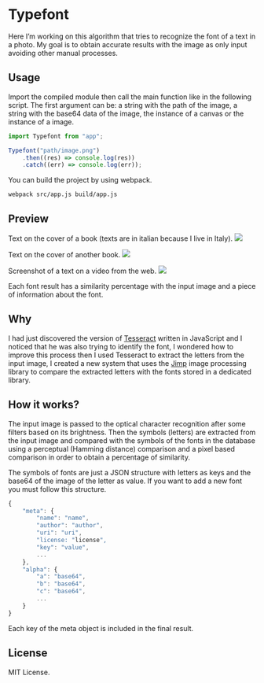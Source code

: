 # Typefont
Here I’m working on this algorithm that tries to recognize the font of a text in a photo. My goal is to obtain accurate results with the image as only input avoiding other manual processes.

## Usage
Import the compiled module then call the main function like in the following script.
The first argument can be: a string with the path of the image, a string with the base64 data of the image, the instance of a canvas or the instance of a image.
```javascript
import Typefont from "app";

Typefont("path/image.png")
    .then((res) => console.log(res))
    .catch((err) => console.log(err));
```

You can build the project by using webpack.
```shell
webpack src/app.js build/app.js
```

## Preview
Text on the cover of a book (texts are in italian because I live in Italy).
![](http://i.imgur.com/BJU8Rtc.jpg)

Text on the cover of another book.
![](http://i.imgur.com/OklNkC6.png)

Screenshot of a text on a video from the web.
![](http://i.imgur.com/8ZEclQE.png)

Each font result has a similarity percentage with the input image and a piece of information about the font.

## Why
I had just discovered the version of [Tesseract](http://tesseract.projectnaptha.com/) written in JavaScript and I noticed that he was also trying to identify the font, I wondered how to improve this process then I used Tesseract to
extract the letters from the input image, I created a new system that uses the [Jimp](https://github.com/oliver-moran/jimp) image processing library to compare the extracted letters with the fonts stored in a dedicated library.

## How it works?
The input image is passed to the optical character recognition after some filters based on its brightness. Then the symbols (letters) are extracted from the input image and compared with the symbols of the fonts in the database using a perceptual (Hamming distance) comparison and a pixel based comparison in order to obtain a percentage of similarity.

The symbols of fonts are just a JSON structure with letters as keys and the base64 of the image of the letter as value.
If you want to add a new font you must follow this structure.
```javascript
{
    "meta": {
        "name": "name",
        "author": "author",
        "uri": "uri",
        "license: "license",
        "key": "value",
        ...
    },
    "alpha": {
        "a": "base64",
        "b": "base64",
        "c": "base64",
        ...
    }
}
```
Each key of the meta object is included in the final result.

## License
MIT License.